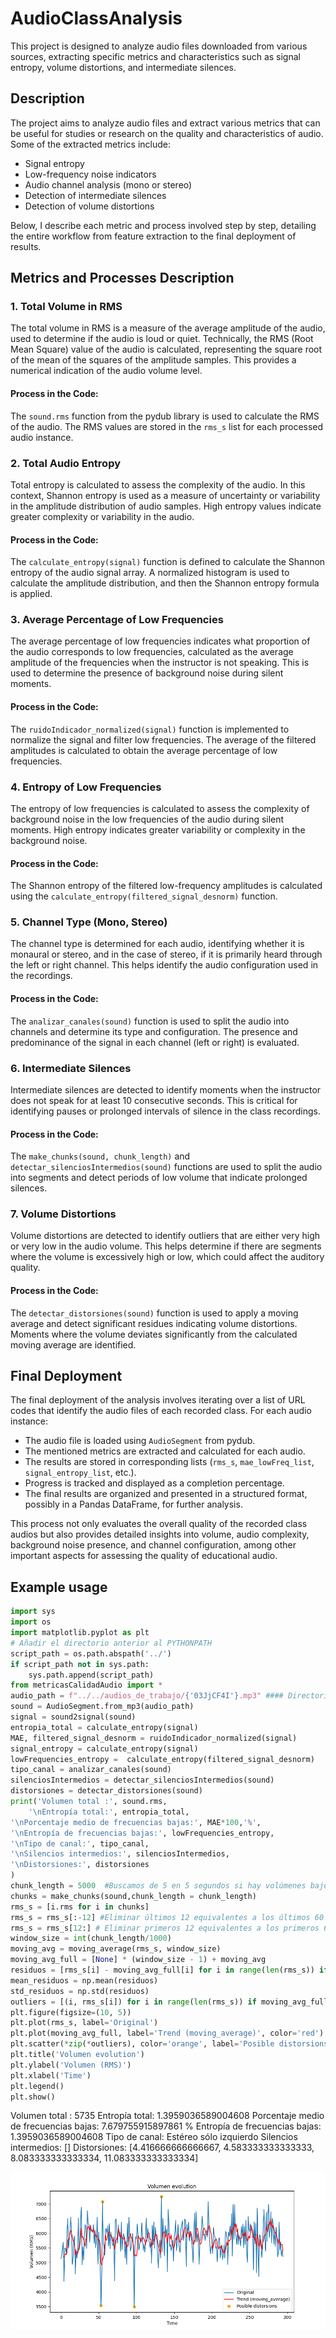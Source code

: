 # AudioClassAnalysis


This project is designed to analyze audio files downloaded from various sources, extracting specific metrics and characteristics such as signal entropy, volume distortions, and intermediate silences.

## Description

The project aims to analyze audio files and extract various metrics that can be useful for studies or research on the quality and characteristics of audio. Some of the extracted metrics include:

- Signal entropy
- Low-frequency noise indicators
- Audio channel analysis (mono or stereo)
- Detection of intermediate silences
- Detection of volume distortions

Below, I describe each metric and process involved step by step, detailing the entire workflow from feature extraction to the final deployment of results.

## Metrics and Processes Description
### 1. Total Volume in RMS
The total volume in RMS is a measure of the average amplitude of the audio, used to determine if the audio is loud or quiet. Technically, the RMS (Root Mean Square) value of the audio is calculated, representing the square root of the mean of the squares of the amplitude samples. This provides a numerical indication of the audio volume level.

#### Process in the Code:
The `sound.rms` function from the pydub library is used to calculate the RMS of the audio.
The RMS values are stored in the `rms_s` list for each processed audio instance.

### 2. Total Audio Entropy
Total entropy is calculated to assess the complexity of the audio. In this context, Shannon entropy is used as a measure of uncertainty or variability in the amplitude distribution of audio samples. High entropy values indicate greater complexity or variability in the audio.

#### Process in the Code:
The `calculate_entropy(signal)` function is defined to calculate the Shannon entropy of the audio signal array.
A normalized histogram is used to calculate the amplitude distribution, and then the Shannon entropy formula is applied.

### 3. Average Percentage of Low Frequencies
The average percentage of low frequencies indicates what proportion of the audio corresponds to low frequencies, calculated as the average amplitude of the frequencies when the instructor is not speaking. This is used to determine the presence of background noise during silent moments.

#### Process in the Code:
The `ruidoIndicador_normalized(signal)` function is implemented to normalize the signal and filter low frequencies.
The average of the filtered amplitudes is calculated to obtain the average percentage of low frequencies.

### 4. Entropy of Low Frequencies
The entropy of low frequencies is calculated to assess the complexity of background noise in the low frequencies of the audio during silent moments. High entropy indicates greater variability or complexity in the background noise.

#### Process in the Code:
The Shannon entropy of the filtered low-frequency amplitudes is calculated using the `calculate_entropy(filtered_signal_desnorm)` function.

### 5. Channel Type (Mono, Stereo)
The channel type is determined for each audio, identifying whether it is monaural or stereo, and in the case of stereo, if it is primarily heard through the left or right channel. This helps identify the audio configuration used in the recordings.

#### Process in the Code:
The `analizar_canales(sound)` function is used to split the audio into channels and determine its type and configuration.
The presence and predominance of the signal in each channel (left or right) is evaluated.

### 6. Intermediate Silences
Intermediate silences are detected to identify moments when the instructor does not speak for at least 10 consecutive seconds. This is critical for identifying pauses or prolonged intervals of silence in the class recordings.

#### Process in the Code:
The `make_chunks(sound, chunk_length)` and `detectar_silenciosIntermedios(sound)` functions are used to split the audio into segments and detect periods of low volume that indicate prolonged silences.

### 7. Volume Distortions
Volume distortions are detected to identify outliers that are either very high or very low in the audio volume. This helps determine if there are segments where the volume is excessively high or low, which could affect the auditory quality.

#### Process in the Code:
The `detectar_distorsiones(sound)` function is used to apply a moving average and detect significant residues indicating volume distortions.
Moments where the volume deviates significantly from the calculated moving average are identified.

## Final Deployment
The final deployment of the analysis involves iterating over a list of URL codes that identify the audio files of each recorded class. For each audio instance:

* The audio file is loaded using `AudioSegment` from pydub.
* The mentioned metrics are extracted and calculated for each audio.
* The results are stored in corresponding lists (`rms_s`, `mae_lowFreq_list`, `signal_entropy_list`, etc.).
* Progress is tracked and displayed as a completion percentage.
* The final results are organized and presented in a structured format, possibly in a Pandas DataFrame, for further analysis.

This process not only evaluates the overall quality of the recorded class audios but also provides detailed insights into volume, audio complexity, background noise presence, and channel configuration, among other important aspects for assessing the quality of educational audio.

## Example usage

```python
import sys
import os
import matplotlib.pyplot as plt
# Añadir el directorio anterior al PYTHONPATH
script_path = os.path.abspath('../')
if script_path not in sys.path:
    sys.path.append(script_path)
from metricasCalidadAudio import *
audio_path = f"../../audios_de_trabajo/{'03JjCF4I'}.mp3" #### Directorio en donde estén los audios de las clases
sound = AudioSegment.from_mp3(audio_path)
signal = sound2signal(sound)
entropia_total = calculate_entropy(signal)
MAE, filtered_signal_desnorm = ruidoIndicador_normalized(signal)
signal_entropy = calculate_entropy(signal)
lowFrequencies_entropy =  calculate_entropy(filtered_signal_desnorm)
tipo_canal = analizar_canales(sound)
silenciosIntermedios = detectar_silenciosIntermedios(sound)
distorsiones = detectar_distorsiones(sound)
print('Volumen total :', sound.rms,
    '\nEntropía total:', entropia_total,
'\nPorcentaje medio de frecuencias bajas:', MAE*100,'%',
'\nEntropía de frecuencias bajas:', lowFrequencies_entropy,
'\nTipo de canal:', tipo_canal,
'\nSilencios intermedios:', silenciosIntermedios,
'\nDistorsiones:', distorsiones
)
chunk_length = 5000  #Buscamos de 5 en 5 segundos si hay volúmenes bajos
chunks = make_chunks(sound,chunk_length = chunk_length)
rms_s = [i.rms for i in chunks]
rms_s = rms_s[:-12] #Eliminar últimos 12 equivalentes a los últimos 60 segs
rms_s = rms_s[12:] # Eliminar primeros 12 equivalentes a los primeros 60 segs
window_size = int(chunk_length/1000)
moving_avg = moving_average(rms_s, window_size)
moving_avg_full = [None] * (window_size - 1) + moving_avg
residuos = [rms_s[i] - moving_avg_full[i] for i in range(len(rms_s)) if moving_avg_full[i] is not None]
mean_residuos = np.mean(residuos)
std_residuos = np.std(residuos)
outliers = [(i, rms_s[i]) for i in range(len(rms_s)) if moving_avg_full[i] is not None and abs(rms_s[i] - moving_avg_full[i]) > 3 * std_residuos]
plt.figure(figsize=(10, 5))
plt.plot(rms_s, label='Original')
plt.plot(moving_avg_full, label='Trend (moving_average)', color='red')
plt.scatter(*zip(*outliers), color='orange', label='Posible distorsions')
plt.title('Volumen evolution')
plt.ylabel('Volumen (RMS)')
plt.xlabel('Time')
plt.legend()
plt.show()
```

Volumen total : 5735 
Entropía total: 1.3959036589004608 
Porcentaje medio de frecuencias bajas: 7.679755915897861 % 
Entropía de frecuencias bajas: 1.3959036589004608 
Tipo de canal: Estéreo sólo izquierdo 
Silencios intermedios: [] 
Distorsiones: [4.416666666666667, 4.583333333333333, 8.083333333333334, 11.083333333333334]

![Alt text](usageExample.png)

